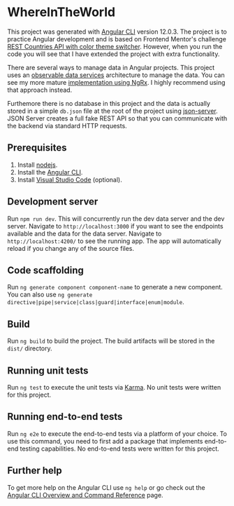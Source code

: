 # WhereInTheWorld

This project was generated with [Angular CLI](https://github.com/angular/angular-cli) version 12.0.3. The project is to practice Angular development and is based on Frontend Mentor's challenge [REST Countries API with color theme switcher](https://www.frontendmentor.io/challenges/rest-countries-api-with-color-theme-switcher-5cacc469fec04111f7b848ca). However, when you run the code you will see that I have extended the project with extra functionality.

There are several ways to manage data in Angular projects. This project uses an [observable data services](https://blog.angular-university.io/how-to-build-angular2-apps-using-rxjs-observable-data-services-pitfalls-to-avoid/) architecture to manage the data. You can see my more mature [implementation using NgRx](https://github.com/covuworie/where-in-the-world-ngrx). I highly recommend using that approach instead.

Furthemore there is no database in this project and the data is actually stored in a simple `db.json` file at the root of the project using [json-server](https://www.npmjs.com/package/json-server). JSON Server creates a full fake REST API so that you can communicate with the backend via standard HTTP requests.

## Prerequisites

1. Install [nodejs](https://nodejs.org/).
2. Install the [Angular CLI](https://angular.io/guide/setup-local).
3. Install [Visual Studio Code](https://code.visualstudio.com/download) (optional).

## Development server

Run `npm run dev`. This will concurrently run the dev data server and the dev server. Navigate to `http://localhost:3000` if you want to see the endpoints available and the data for the data server.
Navigate to `http://localhost:4200/` to see the running app. The app will automatically reload if you change any of the source files.

## Code scaffolding

Run `ng generate component component-name` to generate a new component. You can also use `ng generate directive|pipe|service|class|guard|interface|enum|module`.

## Build

Run `ng build` to build the project. The build artifacts will be stored in the `dist/` directory.

## Running unit tests

Run `ng test` to execute the unit tests via [Karma](https://karma-runner.github.io). No unit tests were written for this project.

## Running end-to-end tests

Run `ng e2e` to execute the end-to-end tests via a platform of your choice. To use this command, you need to first add a package that implements end-to-end testing capabilities. No end-to-end tests were written for this project.

## Further help

To get more help on the Angular CLI use `ng help` or go check out the [Angular CLI Overview and Command Reference](https://angular.io/cli) page.
